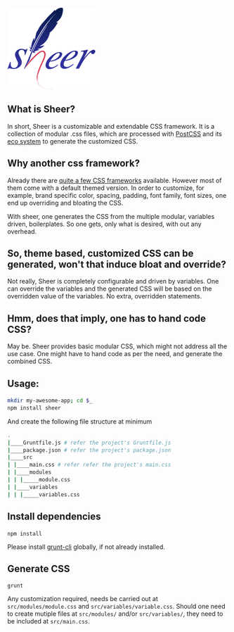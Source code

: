 ![sheer](https://github.com/sarbbottam/sheer/raw/master/logo/sheer-200x186.png)

What is Sheer?
---
In short, Sheer is a customizable and extendable CSS framework.
It is a collection of modular .css files, which are processed with [PostCSS]( https://github.com/postcss/postcss) and its [eco system]( https://github.com/postcss/postcss#plugins) to generate the customized CSS.

Why another css framework?
---
Already there are [quite a few CSS frameworks](http://mashable.com/2013/04/26/css-boilerplates-frameworks/) available. However most of them come with a default themed version.
In order to customize, for example, brand specific color, spacing, padding, font family, font sizes, one end up overriding and bloating the CSS.

With sheer, one generates the CSS from the multiple modular, variables driven, boilerplates.
So one gets, only what is desired, with out any overhead.

So, theme based, customized CSS can be generated, won't that induce bloat and override?
---
Not really, Sheer is completely configurable and driven by variables. One can override the variables and the generated CSS will be based on the overridden value of the variables. No extra, overridden statements.

Hmm, does that imply, one has to hand code CSS?
---
May be. Sheer provides basic modular CSS, which might not address all the use case. One might have to hand code as per the need, and generate the combined CSS.

Usage:
---

```sh
mkdir my-awesome-app; cd $_
npm install sheer
```

And create the following file structure at minimum

```sh
.
|____Gruntfile.js # refer the project's Gruntfile.js
|____package.json # refer the project's package.json
|____src
| |____main.css # refer refer the project's main.css
| |____modules
| | |_____module.css
| |____variables
| | |_____variables.css
```

Install dependencies
---
```
npm install
```
Please install [grunt-cli](http://gruntjs.com/getting-started#installing-the-cli) globally, if not already installed.

Generate CSS
---

```
grunt
```

Any customization required, needs be carried out at ``src/modules/module.css`` and ``src/variables/variable.css``.
Should one need to create mutiple files at ``src/modules/`` and/or ``src/variables/``, they need to be included at ``src/main.css``.

